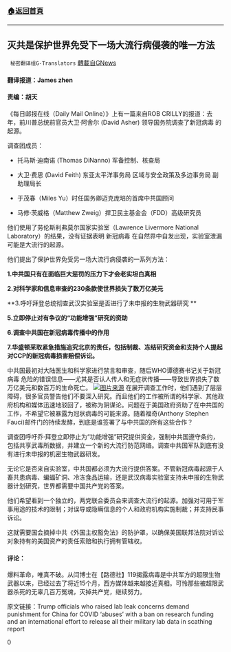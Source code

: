 ###  [:house:返回首頁](https://github.com/ourhimalayas/txt)
---

## 灭共是保护世界免受下一场大流行病侵袭的唯一方法
` 秘密翻译组G-Translators` [轉載自GNews](https://gnews.org/zh-hans/1324038/)

#### 翻译报道：James zhen

#### 责编：胡天

《每日邮报在线（Daily Mail Online）》上有一篇来自ROB CRILLY的报道：去年，前川普总统前官员大卫·阿舍尔 (David Asher) 领导国务院调查了新冠病毒 的起源。

调查团成员：

- 托马斯·迪南诺 (Thomas DiNanno) 军备控制、核查局


- 大卫·费思 (David Feith) 东亚太平洋事务局 区域与安全政策及多边事务局 副助理局长


- 于茂春（Miles Yu）时任国务卿迈克庞培的首席中共国顾问


- 马修·茨威格（Matthew Zweig）捍卫民主基金会（FDD）高级研究员


他们使用了劳伦斯利弗莫尔国家实验室（Lawrence Livermore National Laboratory）的结果，没有证据表明 新冠病毒 在自然界中自发出现，实验室泄漏可能是大流行的起源。

他们提出了保护世界免受另一场大流行病侵袭的一系列方法：

**1.中共国只有在面临巨大惩罚的压力下才会老实坦白真相**

**2.对科学家和信息审查****的****230条款使世界损失了数万亿美元**

**3.呼吁拜登总统彻查武汉实验室是否进行了未申报的生物武器研究 **

**5.立即停止对有争议的“功能增强”研究的资助**

**6.调查中共国在新冠病毒传播中的作用**

**7.华盛顿采取紧急措施追究北京的责任，包括制裁、冻结研究资金和支持个人提起对CCP的新冠病毒损害赔偿诉讼。**

中共国最初对大陆医生和科学家进行禁言和审查，随后WHO谭德赛书记关于新冠病毒 危险的错误信息——尤其是否认人传人和无症状传播——导致世界损失了数万亿美元和数百万的生命死亡。
![]()![](https://gnews-media-offload.s3.amazonaws.com/wp-content/uploads/2021/06/15052327/1.jpg-9.png)[图片来源](https://www.bbc.com/zhongwen/trad/chinese-news-51403740)
在展开调查工作时，他们遇到了层层障碍，很多官员警告他们不要深入研究。而且他们的工作被所谓的科学家、其他政府机构和媒体迅速地驳回了，被称为阴谋论。问题在于美国政府资助了在中共国的工作，不希望它被暴露为冠状病毒的可能来源。随着福奇(Anthony Stephen Fauci)邮件门的持续发酵，到底是谁签署了与中共国的所有这些合作？

调查团呼吁乔·拜登立即停止为“功能增强”研究提供资金，强制中共国遵守条约，包括共享武毒所数据，并建立一个新的大流行防范网络。调查中共国军队到底有没有进行未申报的机密生物武器研发。

无论它是否来自实验室，中共国都必须为大流行提供答案。不管新冠病毒起源于人畜共患病毒、蝙蝠矿洞、冷冻食品运输，还是武汉病毒实验室支持未申报的生物武器计划研究，世界都需要中国共产党的答案。

他们希望看到一个独立的，两党联合委员会来调查大流行的起源。加强对可用于军事用途的技术的限制；对误导或隐瞒信息的个人和政府机构实施制裁；并支持民事诉讼。

这就需要国会摘掉中共《外国主权豁免法》的防护罩，以确保美国联邦法院对诉讼对象持有的美国资产的责任索赔和执行拥有管辖权。

#### 评论：

爆料革命，唯真不破。从闫博士在【路德社】119揭露病毒是中共军方的超限生物武器以来，已经过去了将近15个月，西方媒体越来越接近真相。可怜那些被超限武器杀死的无辜几百万冤魂，灭掉共产党，继续努力。

原文链接：Trump officials who raised lab leak concerns demand punishment for China for COVID ‘abuses’ with a ban on research funding and an international effort to release all their military lab data in scathing report

0
